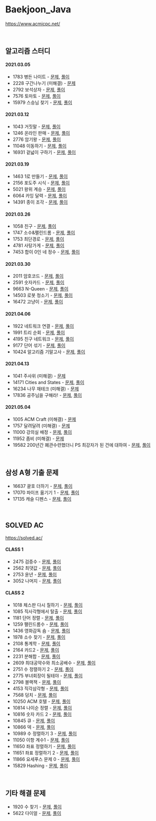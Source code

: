 # Baekjoon_Java

https://www.acmicpc.net/

<br />

## 알고리즘 스터디

#### 2021.03.05
* 1783 병든 나이트 - [문제](https://www.acmicpc.net/problem/1783), [풀이](Problem_1783.java)
* 2228 구간나누기 (미해결) - [문제](https://www.acmicpc.net/problem/2228)
* 2792 보석상자 - [문제](https://www.acmicpc.net/problem/2792), [풀이](Problem_2792.java)
* 7576 토마토 - [문제](https://www.acmicpc.net/problem/7576), [풀이](Problem_7576.java)
* 15979 스승님 찾기 - [문제](https://www.acmicpc.net/problem/15979), [풀이](Problem_15979.java)

#### 2021.03.12
* 1043 거짓말 - [문제](https://www.acmicpc.net/problem/1043), [풀이](Problem_1043.java)
* 1246 온라인 판매 - [문제](https://www.acmicpc.net/problem/1246), [풀이](Problem_1246.java)
* 2776 암기왕 - [문제](https://www.acmicpc.net/problem/2776), [풀이](Problem_2776.java)
* 11048 이동하기 - [문제](https://www.acmicpc.net/problem/11048), [풀이](Problem_11048.java)
* 16931 겉넓이 구하기 - [문제](https://www.acmicpc.net/problem/16931), [풀이](Problem_16931.java)

#### 2021.03.19
* 1463 1로 만들기 - [문제](https://www.acmicpc.net/problem/1463), [풀이](Problem_1463.java)
* 2156 포도주 시식 - [문제](https://www.acmicpc.net/problem/2156), [풀이](Problem_2156.java)
* 5021 왕위 계승 - [문제](https://www.acmicpc.net/problem/5021), [풀이](Problem_5021.java)
* 6064 카잉 달력 - [문제](https://www.acmicpc.net/problem/6064), [풀이](Problem_6064.java)
* 14391 종이 조각 - [문제](https://www.acmicpc.net/problem/14391), [풀이](Problem_14391.java)

#### 2021.03.26
* 1058 친구 - [문제](https://www.acmicpc.net/problem/1058), [풀이](Problem_1058.java)
* 1747 소수&팰린드롬 - [문제](https://www.acmicpc.net/problem/1747), [풀이](Problem_1747.java)
* 1753 최단경로 - [문제](https://www.acmicpc.net/problem/1753), [풀이](Problem_1753.java)
* 4781 사탕가게 - [문제](https://www.acmicpc.net/problem/4781), [풀이](Problem_4781.java)
* 7453 합이 0인 네 정수 - [문제](https://www.acmicpc.net/problem/7453), [풀이](Problem_7453.java)

#### 2021.03.30
* 2011 암호코드 - [문제](https://www.acmicpc.net/problem/2011), [풀이](Problem_2011.java)
* 2591 숫자카드 - [문제](https://www.acmicpc.net/problem/2591), [풀이](Problem_2591.java)
* 9663 N-Queen - [문제](https://www.acmicpc.net/problem/9663), [풀이](Problem_9663.java)
* 14503 로봇 청소기 - [문제](https://www.acmicpc.net/problem/14503), [풀이](Problem_14503.java)
* 16472 고냥이 - [문제](https://www.acmicpc.net/problem/16472), [풀이](Problem_16472.java)

#### 2021.04.06
* 1922 네트워크 연결 - [문제](https://www.acmicpc.net/problem/1922), [풀이](Problem_1922.java)
* 1991 트리 순회 - [문제](https://www.acmicpc.net/problem/1991), [풀이](Problem_1991.java)
* 4195 친구 네트워크 - [문제](https://www.acmicpc.net/problem/4195), [풀이](Problem_4195.java)
* 9177 단어 섞기 - [문제](https://www.acmicpc.net/problem/9177), [풀이](Problem_9177.java)
* 10424 알고리즘 기말고사 - [문제](https://www.acmicpc.net/problem/10424), [풀이](Problem_10424.java)

#### 2021.04.13
* 1041 주사위 (미해결) - [문제](https://www.acmicpc.net/problem/1041)
* 14171 Cities and States - [문제](https://www.acmicpc.net/problem/14171), [풀이](Problem_14171.java)
* 16234 나무 재테크 (미해결) - [문제](https://www.acmicpc.net/problem/16235) 
* 17836 공주님을 구해라! - [문제](https://www.acmicpc.net/problem/17836), [풀이](Problem_17836.java)

#### 2021.05.04
* 1005 ACM Craft (미해결) - [문제](https://www.acmicpc.net/problem/1005)
* 1757 달려달려 (미해결) - [문제](https://www.acmicpc.net/problem/1757)
* 11000 강의실 배정 - [문제](https://www.acmicpc.net/problem/11000), [풀이](Problem_11000.java)
* 11952 좀비 (미해결) - [문제](https://www.acmicpc.net/problem/11952)
* 19582 200년간 폐관수련했더니 PS 최강자가 된 건에 대하여 - [문제](https://www.acmicpc.net/problem/19582), [풀이](Problem_19582.java)

<br />

## 삼성 A형 기출 문제
* 16637 괄호 더하기 - [문제](https://www.acmicpc.net/problem/16637), [풀이](Samsung_type_A_problems/Problem_16637.java)    
* 17070 파이프 옮기기 1 - [문제](https://www.acmicpc.net/problem/17070), [풀이](Samsung_type_A_problems/Problem_17070.java)    
* 17135 캐슬 디펜스 - [문제](https://www.acmicpc.net/problem/17135), [풀이](Samsung_type_A_problems/Problem_17135.java)    

<br />

## SOLVED AC

https://solved.ac/

#### CLASS 1
* 2475 검증수 - [문제](https://www.acmicpc.net/problem/2475), [풀이](Problem_2475.java)
* 2562 최댓값 - [문제](https://www.acmicpc.net/problem/2562), [풀이](Problem_2562.java)
* 2753 윤년 - [문제](https://www.acmicpc.net/problem/2753), [풀이](Problem_2753.java)
* 3052 나머지 - [문제](https://www.acmicpc.net/problem/3052), [풀이](Problem_3052.java)

#### CLASS 2
* 1018 체스판 다시 칠하기 - [문제](https://www.acmicpc.net/problem/1018), [풀이](Problem_1018.java)
* 1085 직사각형에서 탈출 - [문제](https://www.acmicpc.net/problem/1085), [풀이](Problem_1085.java)
* 1181 단어 정렬 - [문제](https://www.acmicpc.net/problem/1181), [풀이](Problem_1181.java)
* 1259 팰린드롬수 - [문제](https://www.acmicpc.net/problem/1259), [풀이](Problem_1259.java)
* 1436 영화감독 숌 - [문제](https://www.acmicpc.net/problem/1436), [풀이](Problem_1436.java)
* 1978 소수 찾기 - [문제](https://www.acmicpc.net/problem/1978), [풀이](Problem_1978.java)
* 2108 통계학 - [문제](https://www.acmicpc.net/problem/2108), [풀이](Problem_2108.java)
* 2164 카드2 - [문제](https://www.acmicpc.net/problem/2164), [풀이](Problem_2164.java)
* 2231 분해합 - [문제](https://www.acmicpc.net/problem/2231), [풀이](Problem_2231.java)
* 2609 최대공약수와 최소공배수 - [문제](https://www.acmicpc.net/problem/2609), [풀이](Problem_2609.java)
* 2751 수 정렬하기 2 - [문제](https://www.acmicpc.net/problem/2751), [풀이](Problem_2751.java)
* 2775 부녀회장이 될테야 - [문제](https://www.acmicpc.net/problem/2775), [풀이](Problem_2775.java)
* 2798 블랙잭 - [문제](https://www.acmicpc.net/problem/2798), [풀이](Problem_2798.java)
* 4153 직각삼각형 - [문제](https://www.acmicpc.net/problem/4153), [풀이](Problem_4153.java)
* 7568 덩치 - [문제](https://www.acmicpc.net/problem/7568), [풀이](Problem_7568.java)
* 10250 ACM 호텔 - [문제](https://www.acmicpc.net/problem/10250), [풀이](Problem_10250.java)
* 10814 나이순 정렬 - [문제](https://www.acmicpc.net/problem/10814), [풀이](Problem_10814.java)
* 10816 숫자 카드 2 - [문제](https://www.acmicpc.net/problem/10816), [풀이](Problem_10816.java)
* 10845 큐 - [문제](https://www.acmicpc.net/problem/10845), [풀이](Problem_10845.java)
* 10866 덱 - [문제](https://www.acmicpc.net/problem/10866), [풀이](Problem_10866.java)
* 10989 수 정렬하기 3 - [문제](https://www.acmicpc.net/problem/10989), [풀이](Problem_10989.java)
* 11050 이항 계수1 - [문제](https://www.acmicpc.net/problem/11050), [풀이](Problem_11050.java)
* 11650 좌표 정렬하기 - [문제](https://www.acmicpc.net/problem/11650), [풀이](Problem_11650.java)
* 11651 좌표 정렬하기 2 - [문제](https://www.acmicpc.net/problem/11651), [풀이](Problem_11651.java)
* 11866 요세푸스 문제 0 - [문제](https://www.acmicpc.net/problem/11866), [풀이](Problem_11866.java)
* 15829 Hashing - [문제](https://www.acmicpc.net/problem/15829), [풀이](Problem_15829.java)

<br />

## 기타 해결 문제
* 1920 수 찾기 - [문제](https://www.acmicpc.net/problem/1920), [풀이](Problem_1920.java)
* 5622 다이얼 - [문제](https://www.acmicpc.net/problem/5622), [풀이](Problem_5622.java)
